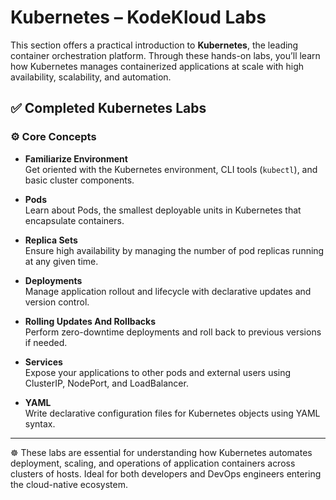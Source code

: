 # Kubernetes – KodeKloud Labs

This section offers a practical introduction to **Kubernetes**, the leading container orchestration platform. Through these hands-on labs, you’ll learn how Kubernetes manages containerized applications at scale with high availability, scalability, and automation.

## ✅ Completed Kubernetes Labs

### ⚙️ Core Concepts
- **Familiarize Environment**  
  Get oriented with the Kubernetes environment, CLI tools (`kubectl`), and basic cluster components.

- **Pods**  
  Learn about Pods, the smallest deployable units in Kubernetes that encapsulate containers.

- **Replica Sets**  
  Ensure high availability by managing the number of pod replicas running at any given time.

- **Deployments**  
  Manage application rollout and lifecycle with declarative updates and version control.

- **Rolling Updates And Rollbacks**  
  Perform zero-downtime deployments and roll back to previous versions if needed.

- **Services**  
  Expose your applications to other pods and external users using ClusterIP, NodePort, and LoadBalancer.

- **YAML**  
  Write declarative configuration files for Kubernetes objects using YAML syntax.

---

☸️ These labs are essential for understanding how Kubernetes automates deployment, scaling, and operations of application containers across clusters of hosts. Ideal for both developers and DevOps engineers entering the cloud-native ecosystem.
